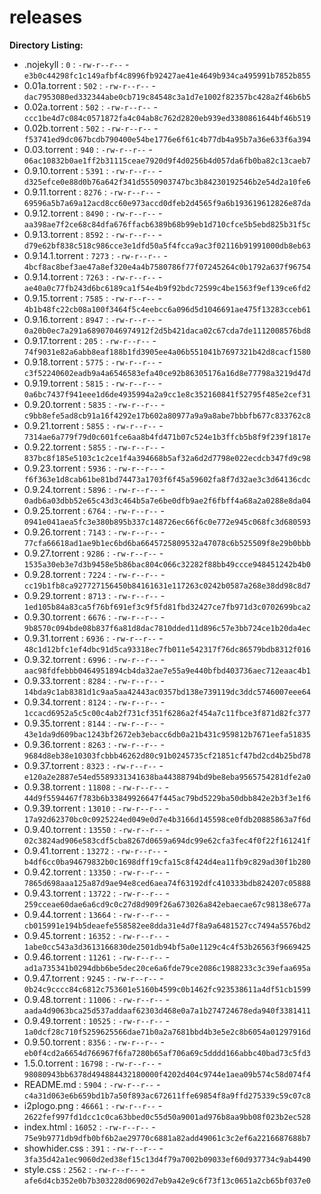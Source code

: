 releases
========

**Directory Listing:**

 - .nojekyll : `0` : `-rw-r--r--` - `e3b0c44298fc1c149afbf4c8996fb92427ae41e4649b934ca495991b7852b855`
 - 0.01a.torrent : `502` : `-rw-r--r--` - `dac7953080ed332344abe0cb719c84548c3a1d7e1002f82357bc428a2f46b6b5`
 - 0.02a.torrent : `502` : `-rw-r--r--` - `ccc1be4d7c084c0571872fa4c04ab8c762d2820eb939ed3380861644bf46b519`
 - 0.02b.torrent : `502` : `-rw-r--r--` - `f53741ed9dc067bcdb790400e54be1776e6f61c4b77db4a95b7a36e633f6a394`
 - 0.03.torrent : `940` : `-rw-r--r--` - `06ac10832b0ae1ff2b31115ceae7920d9f4d0256b4d057da6fb0ba82c13caeb7`
 - 0.9.10.torrent : `5391` : `-rw-r--r--` - `d325efce0e88d0b76a642f341d5550903747bc3b84230192546b2e54d2a10fe6`
 - 0.9.11.torrent : `8276` : `-rw-r--r--` - `69596a5b7a69a12acd8cc60e973accd0dfeb2d4565f9a6b193619612826e87da`
 - 0.9.12.torrent : `8490` : `-rw-r--r--` - `aa398ae7f2ce68c84dfa676ffacb6389b68b99eb1d710cfce5b5ebd825b31f5c`
 - 0.9.13.torrent : `8592` : `-rw-r--r--` - `d79e62bf838c518c986cce3e1dfd50a5f4fcca9ac3f02116b91991000db8eb63`
 - 0.9.14.1.torrent : `7273` : `-rw-r--r--` - `4bcf8ac8bef3ae47a8ef320e4a4b7580786f77f07245264c0b1792a637f96754`
 - 0.9.14.torrent : `7263` : `-rw-r--r--` - `ae40a0c77fb243d6bc6189ca1f54e4b9f92bdc72599c4be1563f9ef139ce6fd2`
 - 0.9.15.torrent : `7585` : `-rw-r--r--` - `4b1b48fc22cb08a100f3464f5c4eebcc6a096d5d1046691ae475f13283cceb61`
 - 0.9.16.torrent : `8947` : `-rw-r--r--` - `0a20b0ec7a291a68907046974912f2d5b421daca02c67cda7de1112008576bd8`
 - 0.9.17.torrent : `205` : `-rw-r--r--` - `74f9031e82a6abb8eaf188b1fd3905ee4a06b551041b7697321b42d8cacf1580`
 - 0.9.18.torrent : `5775` : `-rw-r--r--` - `c3f52240602eadb9a4a6546583efa40ce92b86305176a16d8e77798a3219d47d`
 - 0.9.19.torrent : `5815` : `-rw-r--r--` - `0a6bc7437f941eee1d6de4935994a2a9cc1e8c352160841f52795f485e2cef31`
 - 0.9.20.torrent : `5835` : `-rw-r--r--` - `c9bb8efe5ad8cb91a16f4292e17b602a80977a9a9a8abe7bbbfb677c833762c8`
 - 0.9.21.torrent : `5855` : `-rw-r--r--` - `7314ae6a779f79d0c601fce6aa8b4fd471b07c524e1b3ffcb5b8f9f239f1817e`
 - 0.9.22.torrent : `5855` : `-rw-r--r--` - `837bc8f185e5103c1c2ce1f4a394668b5af32a6d2d7798e022ecdcb347fd9c98`
 - 0.9.23.torrent : `5936` : `-rw-r--r--` - `f6f363e1d8cab61be81bd74473a1703f6f45a59602fa8f7d32ae3c3d64136cdc`
 - 0.9.24.torrent : `5896` : `-rw-r--r--` - `0adb6a03dbb52e65c43d3c464b5a7e6be0dfb9ae2f6fbff4a68a2a0288e8da04`
 - 0.9.25.torrent : `6764` : `-rw-r--r--` - `0941e041aea5fc3e380b895b337c148726ec66f6c0e772e945c068fc3d680593`
 - 0.9.26.torrent : `7143` : `-rw-r--r--` - `77cfa66618ad1ae9b1ec6bd6ba6645725809532a47078c6b525509f8e29b0bbb`
 - 0.9.27.torrent : `9286` : `-rw-r--r--` - `1535a30eb3e7d3b9458e5b86bac804c066c32282f88bb49ccce948451242b4b0`
 - 0.9.28.torrent : `7224` : `-rw-r--r--` - `cc19b1fb8ca927727156450b84161631e117263c0242b0587a268e38dd98c8d7`
 - 0.9.29.torrent : `8713` : `-rw-r--r--` - `1ed105b84a83ca5f76bf691ef3c9f5fd81fbd32427ce7fb971d3c0702699bca2`
 - 0.9.30.torrent : `6676` : `-rw-r--r--` - `9b8570c094bde08b837f6a81d8dac7810dded11d896c57e3bb724ce1b20da4ec`
 - 0.9.31.torrent : `6936` : `-rw-r--r--` - `48c1d12bfc1ef4dbc91d5ca93318ec7fb011e542317f76dc86579bdb8312f016`
 - 0.9.32.torrent : `6996` : `-rw-r--r--` - `aac98fdfebbb0464951894cb4da32ae7e55a9e440bfbd403736aec712eaac4b1`
 - 0.9.33.torrent : `8284` : `-rw-r--r--` - `14bda9c1ab8381d1c9aa5aa42443ac0357bd138e739119dc3ddc5746007eee64`
 - 0.9.34.torrent : `8124` : `-rw-r--r--` - `1ccacd6952a5c5c00c4ab2f731cf351f6286a2f454a7c11fbce3f871d82fc377`
 - 0.9.35.torrent : `8144` : `-rw-r--r--` - `43e1da9d609bac1243bf2672eb3ebacc6db0a21b431c959812b7671eefa51835`
 - 0.9.36.torrent : `8263` : `-rw-r--r--` - `9684d8eb38e10303fcbbb46262d80c91b0245735cf21851cf47bd2cd4b25bd78`
 - 0.9.37.torrent : `8323` : `-rw-r--r--` - `e120a2e2887e54ed5589331341638ba44388794bd9be8eba9565754281dfe2a0`
 - 0.9.38.torrent : `11808` : `-rw-r--r--` - `44d9f5594467f783b6b33849926647f445ac79bd5229ba50dbb842e2b3f3e1f6`
 - 0.9.39.torrent : `13010` : `-rw-r--r--` - `17a92d62370bc0c0925224ed049e0d7e4b3166d145598ce0fdb20885863a7f6d`
 - 0.9.40.torrent : `13550` : `-rw-r--r--` - `02c3824ad906e583cdf5cba8267d0659a694dc99e62cfa3fec4f0f22f161241f`
 - 0.9.41.torrent : `13272` : `-rw-r--r--` - `b4df6cc0ba94679832b0c1698dff19cfa15c8f424d4ea11fb9c829ad30f1b280`
 - 0.9.42.torrent : `13350` : `-rw-r--r--` - `7865d698aaa125a87d9ae94e8ced6aea74f63192dfc410333bdb824207c05888`
 - 0.9.43.torrent : `13722` : `-rw-r--r--` - `259cceae60dae6a6cd9c0c27d8d909f26a673026a842ebaecae67c98138e677a`
 - 0.9.44.torrent : `13664` : `-rw-r--r--` - `cb015991e194b5deaefe558582ee8dda31e4d7f8a9a6481527cc7494a5576bd2`
 - 0.9.45.torrent : `16352` : `-rw-r--r--` - `1abe0cc543a3d3613166830de2501db94bf5a0e1129c4c4f53b26563f9669425`
 - 0.9.46.torrent : `11261` : `-rw-r--r--` - `ad1a735341b0294dbb6be5dec20ce6a6fde79ce2086c1988233c3c39efaa695a`
 - 0.9.47.torrent : `9245` : `-rw-r--r--` - `0b24c9cccc84c6812c753601e5160b4599c0b1462fc923538611a4df51cb1599`
 - 0.9.48.torrent : `11006` : `-rw-r--r--` - `aada4d9063bca25d537addaaf62303d468e0a7a1b274724678eda940f3381411`
 - 0.9.49.torrent : `10525` : `-rw-r--r--` - `1a0dcf28c710f5259625566dae71b0a2a7681bbd4b3e5e2c8b6054a01297916d`
 - 0.9.50.torrent : `8356` : `-rw-r--r--` - `eb0f4cd2a6654d766967f6fa7280b65af706a69c5dddd166abbc40bad73c5fd3`
 - 1.5.0.torrent : `16798` : `-rw-r--r--` - `98080943bb6378d494884432180000f4202d404c9744e1aea09b574c58d074f4`
 - README.md : `5904` : `-rw-r--r--` - `c4a31d063e6b659bd1b7a50f893ac672611ffe69854f8a9ffd275339c59c07c8`
 - i2plogo.png : `46661` : `-rw-r--r--` - `2622fef997fd1dcc1c0ca63bbed0c55d50a9001ad976b8aa9bb08f023b2ec528`
 - index.html : `16052` : `-rw-r--r--` - `75e9b9771db9dfb0bf6b2ae29770c6881a82add49061c3c2ef6a2216687688b7`
 - showhider.css : `391` : `-rw-r--r--` - `3fa35d42a1ec9060d2ed38ef15c13d4f79a7002b09033ef60d937734c9ab4490`
 - style.css : `2562` : `-rw-r--r--` - `afe6d4cb352e0b7b303228d06902d7eb9a42e9c6f73f13c0651a2cb65bf037e0`
